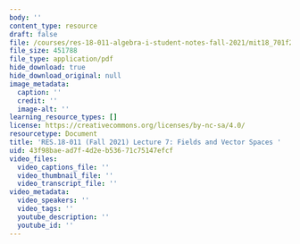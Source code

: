 ```yaml
---
body: ''
content_type: resource
draft: false
file: /courses/res-18-011-algebra-i-student-notes-fall-2021/mit18_701f21_lect7.pdf
file_size: 451788
file_type: application/pdf
hide_download: true
hide_download_original: null
image_metadata:
  caption: ''
  credit: ''
  image-alt: ''
learning_resource_types: []
license: https://creativecommons.org/licenses/by-nc-sa/4.0/
resourcetype: Document
title: 'RES.18-011 (Fall 2021) Lecture 7: Fields and Vector Spaces '
uid: 43f98bae-ad7f-4d2e-b536-71c75147efcf
video_files:
  video_captions_file: ''
  video_thumbnail_file: ''
  video_transcript_file: ''
video_metadata:
  video_speakers: ''
  video_tags: ''
  youtube_description: ''
  youtube_id: ''
---
```

